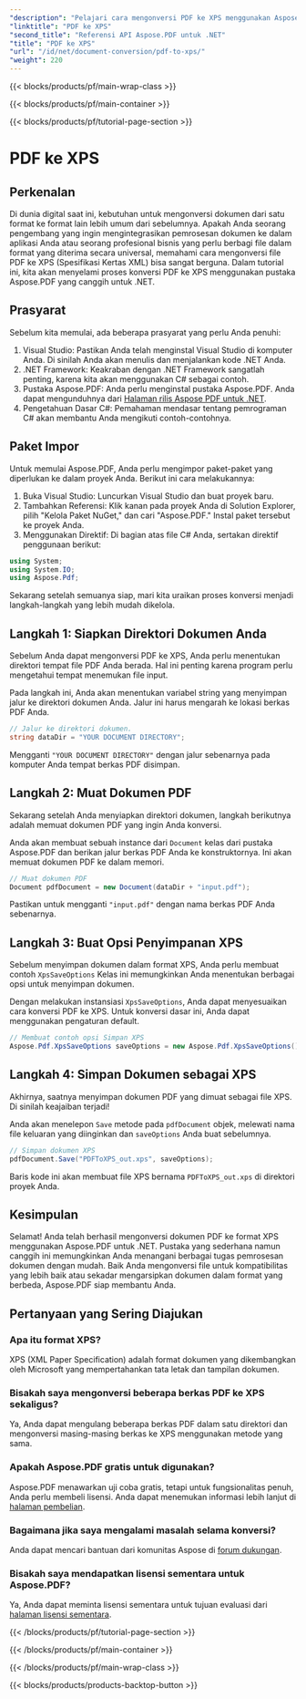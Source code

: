 ```yaml
---
"description": "Pelajari cara mengonversi PDF ke XPS menggunakan Aspose.PDF untuk .NET dengan panduan langkah demi langkah ini. Sempurna untuk pengembang dan penggemar pemrosesan dokumen."
"linktitle": "PDF ke XPS"
"second_title": "Referensi API Aspose.PDF untuk .NET"
"title": "PDF ke XPS"
"url": "/id/net/document-conversion/pdf-to-xps/"
"weight": 220
---
```


{{< blocks/products/pf/main-wrap-class >}}

{{< blocks/products/pf/main-container >}}

{{< blocks/products/pf/tutorial-page-section >}}

# PDF ke XPS

## Perkenalan

Di dunia digital saat ini, kebutuhan untuk mengonversi dokumen dari satu format ke format lain lebih umum dari sebelumnya. Apakah Anda seorang pengembang yang ingin mengintegrasikan pemrosesan dokumen ke dalam aplikasi Anda atau seorang profesional bisnis yang perlu berbagi file dalam format yang diterima secara universal, memahami cara mengonversi file PDF ke XPS (Spesifikasi Kertas XML) bisa sangat berguna. Dalam tutorial ini, kita akan menyelami proses konversi PDF ke XPS menggunakan pustaka Aspose.PDF yang canggih untuk .NET.

## Prasyarat

Sebelum kita memulai, ada beberapa prasyarat yang perlu Anda penuhi:

1. Visual Studio: Pastikan Anda telah menginstal Visual Studio di komputer Anda. Di sinilah Anda akan menulis dan menjalankan kode .NET Anda.
2. .NET Framework: Keakraban dengan .NET Framework sangatlah penting, karena kita akan menggunakan C# sebagai contoh.
3. Pustaka Aspose.PDF: Anda perlu menginstal pustaka Aspose.PDF. Anda dapat mengunduhnya dari [Halaman rilis Aspose PDF untuk .NET](https://releases.aspose.com/pdf/net/).
4. Pengetahuan Dasar C#: Pemahaman mendasar tentang pemrograman C# akan membantu Anda mengikuti contoh-contohnya.

## Paket Impor

Untuk memulai Aspose.PDF, Anda perlu mengimpor paket-paket yang diperlukan ke dalam proyek Anda. Berikut ini cara melakukannya:

1. Buka Visual Studio: Luncurkan Visual Studio dan buat proyek baru.
2. Tambahkan Referensi: Klik kanan pada proyek Anda di Solution Explorer, pilih "Kelola Paket NuGet," dan cari "Aspose.PDF." Instal paket tersebut ke proyek Anda.
3. Menggunakan Direktif: Di bagian atas file C# Anda, sertakan direktif penggunaan berikut:

```csharp
using System;
using System.IO;
using Aspose.Pdf;
```

Sekarang setelah semuanya siap, mari kita uraikan proses konversi menjadi langkah-langkah yang lebih mudah dikelola.

## Langkah 1: Siapkan Direktori Dokumen Anda

Sebelum Anda dapat mengonversi PDF ke XPS, Anda perlu menentukan direktori tempat file PDF Anda berada. Hal ini penting karena program perlu mengetahui tempat menemukan file input.

Pada langkah ini, Anda akan menentukan variabel string yang menyimpan jalur ke direktori dokumen Anda. Jalur ini harus mengarah ke lokasi berkas PDF Anda.

```csharp
// Jalur ke direktori dokumen.
string dataDir = "YOUR DOCUMENT DIRECTORY";
```

Mengganti `"YOUR DOCUMENT DIRECTORY"` dengan jalur sebenarnya pada komputer Anda tempat berkas PDF disimpan.

## Langkah 2: Muat Dokumen PDF

Sekarang setelah Anda menyiapkan direktori dokumen, langkah berikutnya adalah memuat dokumen PDF yang ingin Anda konversi.

Anda akan membuat sebuah instance dari `Document` kelas dari pustaka Aspose.PDF dan berikan jalur berkas PDF Anda ke konstruktornya. Ini akan memuat dokumen PDF ke dalam memori.

```csharp
// Muat dokumen PDF
Document pdfDocument = new Document(dataDir + "input.pdf");
```

Pastikan untuk mengganti `"input.pdf"` dengan nama berkas PDF Anda sebenarnya.

## Langkah 3: Buat Opsi Penyimpanan XPS

Sebelum menyimpan dokumen dalam format XPS, Anda perlu membuat contoh `XpsSaveOptions` Kelas ini memungkinkan Anda menentukan berbagai opsi untuk menyimpan dokumen.

Dengan melakukan instansiasi `XpsSaveOptions`, Anda dapat menyesuaikan cara konversi PDF ke XPS. Untuk konversi dasar ini, Anda dapat menggunakan pengaturan default.

```csharp
// Membuat contoh opsi Simpan XPS
Aspose.Pdf.XpsSaveOptions saveOptions = new Aspose.Pdf.XpsSaveOptions();
```

## Langkah 4: Simpan Dokumen sebagai XPS

Akhirnya, saatnya menyimpan dokumen PDF yang dimuat sebagai file XPS. Di sinilah keajaiban terjadi!

Anda akan menelepon `Save` metode pada `pdfDocument` objek, melewati nama file keluaran yang diinginkan dan `saveOptions` Anda buat sebelumnya.

```csharp
// Simpan dokumen XPS
pdfDocument.Save("PDFToXPS_out.xps", saveOptions);
```

Baris kode ini akan membuat file XPS bernama `PDFToXPS_out.xps` di direktori proyek Anda.

## Kesimpulan

Selamat! Anda telah berhasil mengonversi dokumen PDF ke format XPS menggunakan Aspose.PDF untuk .NET. Pustaka yang sederhana namun canggih ini memungkinkan Anda menangani berbagai tugas pemrosesan dokumen dengan mudah. Baik Anda mengonversi file untuk kompatibilitas yang lebih baik atau sekadar mengarsipkan dokumen dalam format yang berbeda, Aspose.PDF siap membantu Anda.

## Pertanyaan yang Sering Diajukan

### Apa itu format XPS?
XPS (XML Paper Specification) adalah format dokumen yang dikembangkan oleh Microsoft yang mempertahankan tata letak dan tampilan dokumen.

### Bisakah saya mengonversi beberapa berkas PDF ke XPS sekaligus?
Ya, Anda dapat mengulang beberapa berkas PDF dalam satu direktori dan mengonversi masing-masing berkas ke XPS menggunakan metode yang sama.

### Apakah Aspose.PDF gratis untuk digunakan?
Aspose.PDF menawarkan uji coba gratis, tetapi untuk fungsionalitas penuh, Anda perlu membeli lisensi. Anda dapat menemukan informasi lebih lanjut di [halaman pembelian](https://purchase.aspose.com/buy).

### Bagaimana jika saya mengalami masalah selama konversi?
Anda dapat mencari bantuan dari komunitas Aspose di [forum dukungan](https://forum.aspose.com/c/pdf/10).

### Bisakah saya mendapatkan lisensi sementara untuk Aspose.PDF?
Ya, Anda dapat meminta lisensi sementara untuk tujuan evaluasi dari [halaman lisensi sementara](https://purchase.aspose.com/temporary-license/).

{{< /blocks/products/pf/tutorial-page-section >}}

{{< /blocks/products/pf/main-container >}}

{{< /blocks/products/pf/main-wrap-class >}}

{{< blocks/products/products-backtop-button >}}